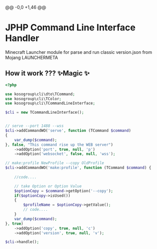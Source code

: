 
@@ -0,0 +1,46 @@
# JPHP Command Line Interface Handler

Minecraft Launcher module for parse and run classic version.json from Mojang LAUNCHERMETA 

## How it work ??? ✨Magic ✨

```php
<?php

use kosogroup\cli\dto\TCommand;
use kosogroup\cli\TColor;
use kosogroup\cli\TCommandLineInterface;

$cli = new TCommandLineInterface();


// serve --port 1488 --wss
$cli->addCommandWO('serve', function (TCommand $command)
{
    var_dump($command);
}, false, "This command rise up the WEB server")
    ->addOption('port', true, null, 'p')
    ->addOption('websocket', false, null, 'wss');

// make:profile NewProfile --copy OldProfile
$cli->addCommandWO('make:profile', function (TCommand $command) {
    
    //code....

    // take Option or Option Value
    $optionCopy = $command->getOption('--copy');
    if($optionCopy->isUsed())
    {
        $profileName = $optionCopy->getValue();
        // code....
    }
    var_dump($command);
}, true)
    ->addOption('copy', true, null, 'c')
    ->addOption('version', true, null, 'v');

$cli->handle();
```
